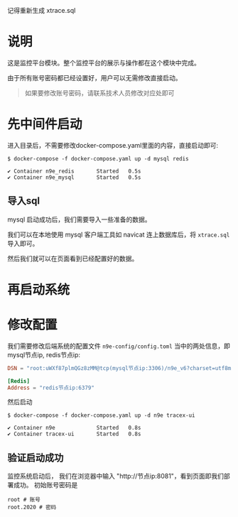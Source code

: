 记得重新生成 xtrace.sql

# 说明
这是监控平台模块。整个监控平台的展示与操作都在这个模块中完成。

由于所有账号密码都已经设置好，用户可以无需修改直接启动。
>如果要修改账号密码，请联系技术人员修改对应处即可



# 先中间件启动
进入目录后，不需要修改docker-compose.yaml里面的内容，直接启动即可:
```shell
$ docker-compose -f docker-compose.yaml up -d mysql redis

✔ Container n9e_redis       Started   0.5s
✔ Container n9e_mysql       Started   0.5s
```

## 导入sql
mysql 启动成功后，我们需要导入一些准备的数据。

我们可以在本地使用 mysql 客户端工具如 navicat 连上数据库后，将 `xtrace.sql` 导入即可。

然后我们就可以在页面看到已经配置好的数据。

# 再启动系统
# 修改配置
我们需要修改后端系统的配置文件 `n9e-config/config.toml` 当中的两处信息，即mysql节点ip, redis节点ip:
```toml
DSN = "root:uWXf87plmQGz8zMM@tcp(mysql节点ip:3306)/n9e_v6?charset=utf8mb4&parseTime=True&loc=Local&allowNativePasswords=true"

[Redis]
Address = "redis节点ip:6379"
```

然后启动
```shell
$ docker-compose -f docker-compose.yaml up -d n9e tracex-ui

✔ Container n9e             Started   0.8s
✔ Container tracex-ui       Started   0.8s
```

## 验证启动成功
监控系统启动后， 我们在浏览器中输入 "http://节点ip:8081"，看到页面即我们部署成功。
初始账号密码是
```shell
root # 账号
root.2020 # 密码
```
